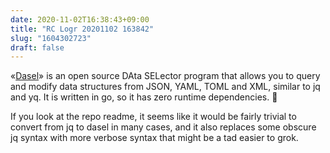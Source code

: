 ```yaml
---
date: 2020-11-02T16:38:43+09:00
title: "RC Logr 20201102 163842"
slug: "1604302723"
draft: false
---
```


«[Dasel](https://github.com/TomWright/dasel)» is an open source DAta SELector program that allows you to query and modify data structures from JSON, YAML, TOML and XML, similar to jq and yq. It is written in go, so it has zero runtime dependencies. 🤩

If you look at the repo readme, it seems like it would be fairly trivial to convert from jq to dasel in many cases, and it also replaces some obscure jq syntax with more verbose syntax that might be a tad easier to grok. 
